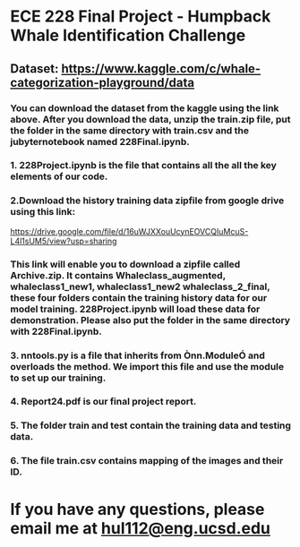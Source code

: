 # ECE 228 Final Project - Humpback Whale Identification Challenge 

## Dataset: https://www.kaggle.com/c/whale-categorization-playground/data


### You can download the dataset from the kaggle using the link above. After you download the data, unzip the train.zip file, put the folder in the same directory with train.csv and the jubyternotebook named 228Final.ipynb. 

### 1. 228Project.ipynb is the file that contains all the all the key elements of our code.


### 2.Download the history training data zipfile from google drive using this link: 
https://drive.google.com/file/d/16uWJXXouUcynEOVCQIuMcuS-L4l1sUM5/view?usp=sharing

### This link will enable you to download a zipfile called Archive.zip. It contains Whaleclass_augmented, whaleclass1_new1, whaleclass1_new2 whaleclass_2_final, these four folders contain the training history data for our model training. 228Project.ipynb will load these data for demonstration. Please also put the folder in the same directory with 228Final.ipynb.


### 3. nntools.py is a file that inherits from Ònn.ModuleÓ and overloads the method. We import this file and use the module to set up our training.

### 4. Report24.pdf is our final project report. 

### 5. The folder train and test contain the training data and testing data.

### 6. The file train.csv contains mapping of  the images and their ID.


# If you have any questions, please email me at hul112@eng.ucsd.edu
